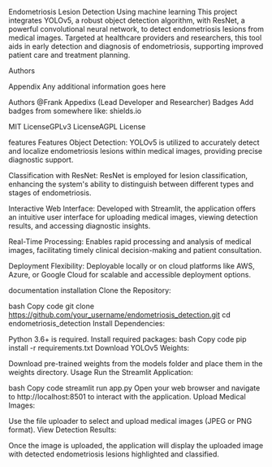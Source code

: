 Endometriosis Lesion Detection Using machine learning
This project integrates YOLOv5, a robust object detection algorithm, with ResNet, a powerful convolutional neural network, to detect endometriosis lesions from medical images. Targeted at healthcare providers and researchers, this tool aids in early detection and diagnosis of endometriosis, supporting improved patient care and treatment planning.

Authors

Appendix
Any additional information goes here

Authors
@Frank Appedixs (Lead Developer and Researcher)
Badges
Add badges from somewhere like: shields.io

MIT LicenseGPLv3 LicenseAGPL License

features
Features Object Detection: YOLOv5 is utilized to accurately detect and localize endometriosis lesions within medical images, providing precise diagnostic support.

Classification with ResNet: ResNet is employed for lesion classification, enhancing the system's ability to distinguish between different types and stages of endometriosis.

Interactive Web Interface: Developed with Streamlit, the application offers an intuitive user interface for uploading medical images, viewing detection results, and accessing diagnostic insights.

Real-Time Processing: Enables rapid processing and analysis of medical images, facilitating timely clinical decision-making and patient consultation.

Deployment Flexibility: Deployable locally or on cloud platforms like AWS, Azure, or Google Cloud for scalable and accessible deployment options.

documentation
installation
Clone the Repository:

bash Copy code git clone https://github.com/your_username/endometriosis_detection.git cd endometriosis_detection Install Dependencies:

Python 3.6+ is required. Install required packages: bash Copy code pip install -r requirements.txt Download YOLOv5 Weights:

Download pre-trained weights from the models folder and place them in the weights directory. Usage Run the Streamlit Application:

bash Copy code streamlit run app.py Open your web browser and navigate to http://localhost:8501 to interact with the application. Upload Medical Images:

Use the file uploader to select and upload medical images (JPEG or PNG format). View Detection Results:

Once the image is uploaded, the application will display the uploaded image with detected endometriosis lesions highlighted and classified.

